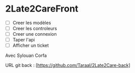 # 2Late2CareFront

- [ ] Creer les modèles
- [ ] Creer les controleurs 
- [ ] Creer une connexion
- [ ] Taper l'api
- [ ] Afficher un ticket

Avec Sylouan Corfa

URL git back : [https://github.com/Taraal/2Late2Care-back]
